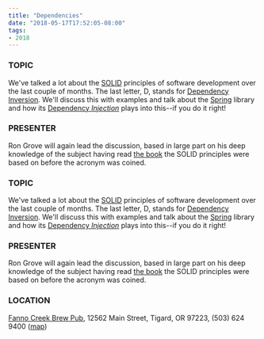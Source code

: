 ```yaml
---
title: "Dependencies"
date: "2018-05-17T17:52:05-08:00"
tags:
- 2018
---
```


<h3>TOPIC</h3>

<p>
We've talked a lot about the <a href="https://en.wikipedia.org/wiki/SOLID_(object-oriented_design)">SOLID</a> principles of software development over the last couple of months.  The last letter, D, stands for <a href="https://web.archive.org/web/20150905081103/http://www.objectmentor.com/resources/articles/dip.pdf">Dependency Inversion</a>.  We'll discuss this with examples and talk about the <a href="https://bitbucket.org/sglienke/spring4d.git">Spring</a> library and how its <a href="https://stackoverflow.com/questions/130794/what-is-dependency-injection">Dependency <i>Injection</i></a> plays into this--if you do it right!
</p>

<h3>PRESENTER</h3>

<p>
Ron Grove will again lead the discussion, based in large part on his deep knowledge of the subject having read <a href="https://www.amazon.com/Software-Development-Principles-Patterns-Practices/dp/0135974445">the book</a> the SOLID principles were based on before the acronym was coined.
</p>
<!--more--><h3>TOPIC</h3>

<p>
We've talked a lot about the <a href="https://en.wikipedia.org/wiki/SOLID_(object-oriented_design)">SOLID</a> principles of software development over the last couple of months.  The last letter, D, stands for <a href="https://web.archive.org/web/20150905081103/http://www.objectmentor.com/resources/articles/dip.pdf">Dependency Inversion</a>.  We'll discuss this with examples and talk about the <a href="https://bitbucket.org/sglienke/spring4d.git">Spring</a> library and how its <a href="https://stackoverflow.com/questions/130794/what-is-dependency-injection">Dependency <i>Injection</i></a> plays into this--if you do it right!
</p>

<h3>PRESENTER</h3>

<p>
Ron Grove will again lead the discussion, based in large part on his deep knowledge of the subject having read <a href="https://www.amazon.com/Software-Development-Principles-Patterns-Practices/dp/0135974445">the book</a> the SOLID principles were based on before the acronym was coined.
</p>

<h3>LOCATION</h3>

<a href="http://www.maxsfannocreek.com/Portland_Area_Meeting_Rooms/">Fanno Creek Brew Pub</a>, 12562 Main Street, Tigard, OR 97223, (503) 624 9400 (<a href="http://maps.google.com/maps?q=12562+SW+Main+St,+Tigard,+Oregon+97223&hl=en&ll=45.429457,-122.775028&spn=0.005383,0.011362&sll=37.0625,-95.677068&sspn=59.856937,102.128906&om=1&hnear=12562+SW+Main+St,+Tigard,+Oregon+97223&t=h&z=17&vpsrc=6">map</a>)
